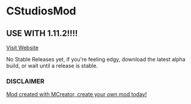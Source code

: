 # CStudiosMod

## USE WITH 1.11.2!!!!

[Visit Website](https://teamcstudios.github.io/CStudiosMod/)

No Stable Releases yet, if you're feeling edgy, download the latest alpha build, or wait until a release is stable.

### DISCLAIMER
[Mod created with MCreator, create your own mod today!](https://mcreator.pylo.co/)
